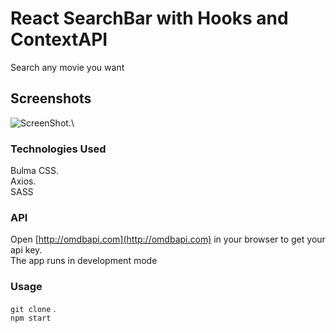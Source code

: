 # React SearchBar with Hooks and ContextAPI

Search any movie you want

## Screenshots

![ScreenShot](/screenshots/Avengers.png).\

### Technologies Used

Bulma CSS.\
Axios.\
SASS

### API

Open [http://omdbapi.com](http://omdbapi.com) in your browser to get your api key.\
The app runs in development mode

### Usage

`git clone` .\
`npm start`







